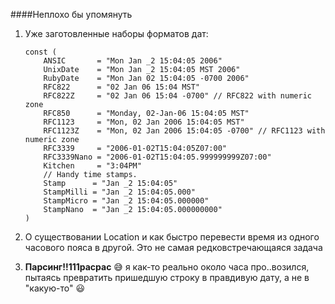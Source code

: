 ####Неплохо бы упомянуть
1. Уже заготовленные наборы форматов дат:
    ```
    const (
        ANSIC       = "Mon Jan _2 15:04:05 2006"
        UnixDate    = "Mon Jan _2 15:04:05 MST 2006"
        RubyDate    = "Mon Jan 02 15:04:05 -0700 2006"
        RFC822      = "02 Jan 06 15:04 MST"
        RFC822Z     = "02 Jan 06 15:04 -0700" // RFC822 with numeric zone
        RFC850      = "Monday, 02-Jan-06 15:04:05 MST"
        RFC1123     = "Mon, 02 Jan 2006 15:04:05 MST"
        RFC1123Z    = "Mon, 02 Jan 2006 15:04:05 -0700" // RFC1123 with numeric zone
        RFC3339     = "2006-01-02T15:04:05Z07:00"
        RFC3339Nano = "2006-01-02T15:04:05.999999999Z07:00"
        Kitchen     = "3:04PM"
        // Handy time stamps.
        Stamp      = "Jan _2 15:04:05"
        StampMilli = "Jan _2 15:04:05.000"
        StampMicro = "Jan _2 15:04:05.000000"
        StampNano  = "Jan _2 15:04:05.000000000"
    )
    ```
2. О существовании Location и как быстро перевести время из одного 
часового пояса в другой. Это не самая редковстречающаяся задача

3. **Парсинг!!111расрас** :sweat_smile: я как-то реально около часа 
про..возился, пытаясь превратить пришедшую строку в правдивую дату, 
а не в "какую-то" :smiley: 